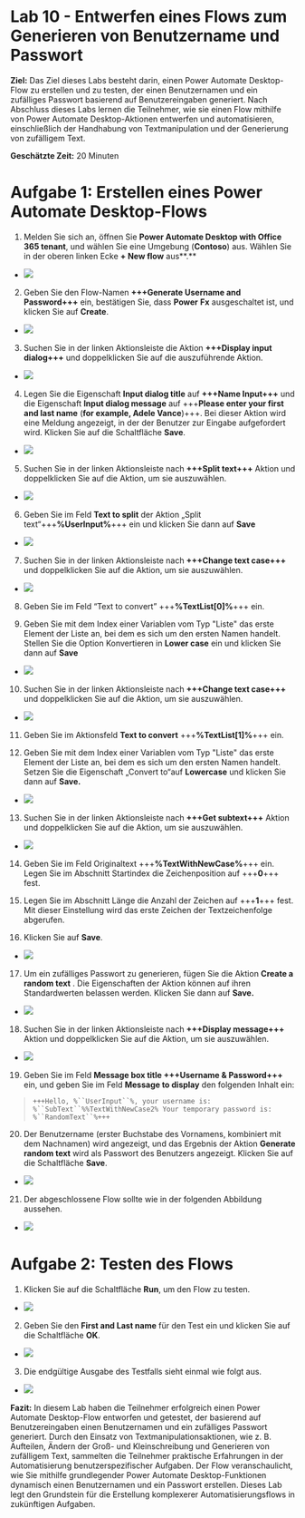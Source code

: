 # Lab 10 - Entwerfen eines Flows zum Generieren von Benutzername und Passwort

**Ziel:** Das Ziel dieses Labs besteht darin, einen Power Automate
Desktop-Flow zu erstellen und zu testen, der einen Benutzernamen und ein
zufälliges Passwort basierend auf Benutzereingaben generiert. Nach
Abschluss dieses Labs lernen die Teilnehmer, wie sie einen Flow mithilfe
von Power Automate Desktop-Aktionen entwerfen und automatisieren,
einschließlich der Handhabung von Textmanipulation und der Generierung
von zufälligem Text.

**Geschätzte Zeit:** 20 Minuten

# Aufgabe 1: Erstellen eines Power Automate Desktop-Flows

1.  Melden Sie sich an, öffnen Sie **Power Automate Desktop with Office
    365 tenant**, und wählen Sie eine Umgebung (**Contoso**) aus. Wählen
    Sie in der oberen linken Ecke **+ New flow** aus**.**

- ![](./media/image1.png)

2.  Geben Sie den Flow-Namen **+++Generate Username and Password+++**
    ein, bestätigen Sie, dass **Power** **Fx** ausgeschaltet ist, und
    klicken Sie auf **Create**.

- ![](./media/image2.png)

3.  Suchen Sie in der linken Aktionsleiste die Aktion **+++Display input
    dialog+++** und doppelklicken Sie auf die auszuführende Aktion.

- ![](./media/image3.png)

4.  Legen Sie die Eigenschaft **Input dialog title** auf **+++Name
    Input+++** und die Eigenschaft **Input dialog message** auf
    +++**Please enter your first and last name** (**for example, Adele
    Vance**)+++. Bei dieser Aktion wird eine Meldung angezeigt, in der
    der Benutzer zur Eingabe aufgefordert wird. Klicken Sie auf die
    Schaltfläche **Save**.

- ![](./media/image4.png)

5.  Suchen Sie in der linken Aktionsleiste nach **+++Split text+++**
    Aktion und doppelklicken Sie auf die Aktion, um sie auszuwählen.

- ![](./media/image5.png)

6.  Geben Sie im Feld **Text to split** der Aktion „Split
    text“+++**%UserInput%**+++ ein und klicken Sie dann auf **Save**

- ![](./media/image6.png)

7.  Suchen Sie in der linken Aktionsleiste nach **+++Change text
    case+++** und doppelklicken Sie auf die Aktion, um sie auszuwählen.

- ![](./media/image7.png)

8.  Geben Sie im Feld “Text to convert” +++**%TextList\[0\]%**+++ ein.

9.  Geben Sie mit dem Index einer Variablen vom Typ "Liste" das erste
    Element der Liste an, bei dem es sich um den ersten Namen handelt.
    Stellen Sie die Option Konvertieren in **Lower case** ein und
    klicken Sie dann auf **Save**

- ![](./media/image8.png)

10. Suchen Sie in der linken Aktionsleiste nach **+++Change text
    case+++** und doppelklicken Sie auf die Aktion, um sie auszuwählen.

- ![](./media/image9.png)

11. Geben Sie im Aktionsfeld **Text to convert**
    +++**%TextList\[1\]%**+++ ein.

12. Geben Sie mit dem Index einer Variablen vom Typ "Liste" das erste
    Element der Liste an, bei dem es sich um den ersten Namen handelt.
    Setzen Sie die Eigenschaft „Convert to“auf **Lowercase** und klicken
    Sie dann auf **Save.**

- ![](./media/image10.png)

13. Suchen Sie in der linken Aktionsleiste nach **+++Get subtext+++**
    Aktion und doppelklicken Sie auf die Aktion, um sie auszuwählen.

- ![](./media/image11.png)

14. Geben Sie im Feld Originaltext +++**%TextWithNewCase%**+++ ein.
    Legen Sie im Abschnitt Startindex die Zeichenposition auf
    +++**0**+++ fest.

15. Legen Sie im Abschnitt Länge die Anzahl der Zeichen auf +++**1**+++
    fest. Mit dieser Einstellung wird das erste Zeichen der
    Textzeichenfolge abgerufen.

16. Klicken Sie auf **Save**.

- ![](./media/image12.png)

17. Um ein zufälliges Passwort zu generieren, fügen Sie die Aktion
    **Create a random text** . Die Eigenschaften der Aktion können auf
    ihren Standardwerten belassen werden. Klicken Sie dann auf **Save.**

- ![](./media/image13.png)

18. Suchen Sie in der linken Aktionsleiste nach **+++Display
    message+++** Aktion und doppelklicken Sie auf die Aktion, um sie
    auszuwählen.

- ![](./media/image14.png)

19. Geben Sie im Feld **Message box title +++Username & Password+++**
    ein, und geben Sie im Feld **Message to display** den folgenden
    Inhalt ein:

> `+++Hello, %``UserInput``%, your username is: %``SubText``%%TextWithNewCase2% Your temporary password is: %``RandomText``%+++`

20. Der Benutzername (erster Buchstabe des Vornamens, kombiniert mit dem
    Nachnamen) wird angezeigt, und das Ergebnis der Aktion **Generate
    random text** wird als Passwort des Benutzers angezeigt. Klicken Sie
    auf die Schaltfläche **Save**.

- ![](./media/image15.png)

21. Der abgeschlossene Flow sollte wie in der folgenden Abbildung
    aussehen.

- ![](./media/image16.png)

# Aufgabe 2: Testen des Flows

1.  Klicken Sie auf die Schaltfläche **Run**, um den Flow zu testen.

- ![](./media/image17.png)

2.  Geben Sie den **First and Last name** für den Test ein und klicken
    Sie auf die Schaltfläche **OK**.

- ![](./media/image18.png)

3.  Die endgültige Ausgabe des Testfalls sieht einmal wie folgt aus.

- ![](./media/image19.png)

**Fazit:** In diesem Lab haben die Teilnehmer erfolgreich einen Power
Automate Desktop-Flow entworfen und getestet, der basierend auf
Benutzereingaben einen Benutzernamen und ein zufälliges Passwort
generiert. Durch den Einsatz von Textmanipulationsaktionen, wie z. B.
Aufteilen, Ändern der Groß- und Kleinschreibung und Generieren von
zufälligem Text, sammelten die Teilnehmer praktische Erfahrungen in der
Automatisierung benutzerspezifischer Aufgaben. Der Flow veranschaulicht,
wie Sie mithilfe grundlegender Power Automate Desktop-Funktionen
dynamisch einen Benutzernamen und ein Passwort erstellen. Dieses Lab
legt den Grundstein für die Erstellung komplexerer Automatisierungsflows
in zukünftigen Aufgaben.
